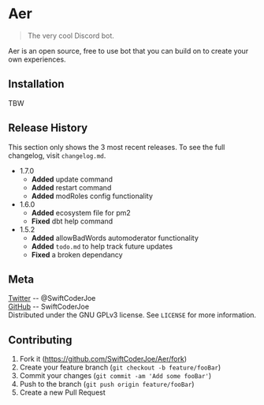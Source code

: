 # Aer
> The very cool Discord bot.

Aer is an open source, free to use bot that you can build on to create your own experiences.

## Installation
TBW

## Release History
This section only shows the 3 most recent releases. To see the full changelog, visit ``changelog.md``.

* 1.7.0
   * **Added** update command
   * **Added** restart command
   * **Added** modRoles config functionality
* 1.6.0
    * **Added** ecosystem file for pm2
    * **Fixed** dbt help command
* 1.5.2
    * **Added** allowBadWords automoderator functionality
    * **Added** ``todo.md`` to help track future updates
    * **Fixed** a broken dependancy

## Meta

[Twitter](https://twitter.com/SwiftCoderJoe) -- @SwiftCoderJoe  
[GitHub](https://github.com/SwiftCoderJoe) -- SwiftCoderJoe  
Distributed under the GNU GPLv3 license. See ``LICENSE`` for more information.

## Contributing

1. Fork it (<https://github.com/SwiftCoderJoe/Aer/fork>)
2. Create your feature branch (`git checkout -b feature/fooBar`)
3. Commit your changes (`git commit -am 'Add some fooBar'`)
4. Push to the branch (`git push origin feature/fooBar`)
5. Create a new Pull Request
